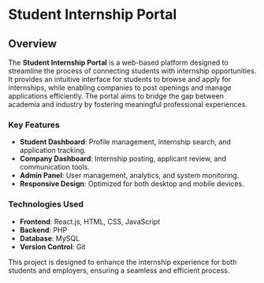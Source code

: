 # Student Internship Portal

## Overview
The **Student Internship Portal** is a web-based platform designed to streamline the process of connecting students with internship opportunities. It provides an intuitive interface for students to browse and apply for internships, while enabling companies to post openings and manage applications efficiently. The portal aims to bridge the gap between academia and industry by fostering meaningful professional experiences.

### Key Features
- **Student Dashboard**: Profile management, internship search, and application tracking.
- **Company Dashboard**: Internship posting, applicant review, and communication tools.
- **Admin Panel**: User management, analytics, and system monitoring.
- **Responsive Design**: Optimized for both desktop and mobile devices.

### Technologies Used
- **Frontend**: React.js, HTML, CSS, JavaScript
- **Backend**: PHP
- **Database**: MySQL
- **Version Control**: Git

This project is designed to enhance the internship experience for both students and employers, ensuring a seamless and efficient process.
